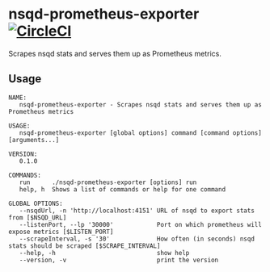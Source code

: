 # nsqd-prometheus-exporter [![CircleCI](https://circleci.com/gh/bottlenose-inc/nsqd-prometheus-exporter.svg?style=shield&circle-token=fc390fea612462f6528acc4ec971e9e40c1fd58e)](https://circleci.com/gh/bottlenose-inc/nsqd-prometheus-exporter)
Scrapes nsqd stats and serves them up as Prometheus metrics.

## Usage
```
NAME:
   nsqd-prometheus-exporter - Scrapes nsqd stats and serves them up as Prometheus metrics

USAGE:
   nsqd-prometheus-exporter [global options] command [command options] [arguments...]

VERSION:
   0.1.0

COMMANDS:
   run		./nsqd-prometheus-exporter [options] run
   help, h	Shows a list of commands or help for one command

GLOBAL OPTIONS:
   --nsqdUrl, -n 'http://localhost:4151' URL of nsqd to export stats from [$NSQD_URL]
   --listenPort, --lp '30000'            Port on which prometheus will expose metrics [$LISTEN_PORT]
   --scrapeInterval, -s '30'             How often (in seconds) nsqd stats should be scraped [$SCRAPE_INTERVAL]
   --help, -h                            show help
   --version, -v                         print the version
```
